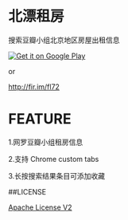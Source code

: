 # 北漂租房

搜索豆瓣小组北京地区房屋出租信息

[![Get it on Google Play](http://www.android.com/images/brand/get_it_on_play_logo_small.png)](https://play.google.com/store/apps/details?id=org.garywzh.doubanzufang)

or

http://fir.im/fl72

# FEATURE

1.网罗豆瓣小组租房信息

2.支持 Chrome custom tabs

3.长按搜索结果条目可添加收藏

##LICENSE

[Apache License V2](/LICENSE)
